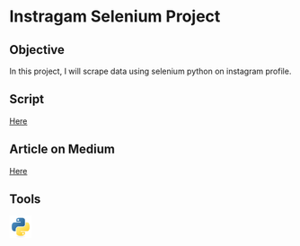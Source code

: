 # Instragam Selenium Project

<h2>Objective</h2>
In this project, I will scrape data using selenium python on instagram  profile.

<h2>Script</h2>

[Here](https://github.com/arrlanyhars/selenium-instagram/blob/main/script_medium.py)

<h2>Article on Medium</h2>

[Here](https://medium.com/analytics-vidhya/web-scraping-instagram-with-selenium-python-b8e77af32ad4?source=user_profile---------0----------------------------)

<h2>Tools</h2>
<a href="https://www.python.org" target="_blank" rel="noreferrer"> <img src="https://raw.githubusercontent.com/devicons/devicon/master/icons/python/python-original.svg" alt="python" width="40" height="40"/> </a>
